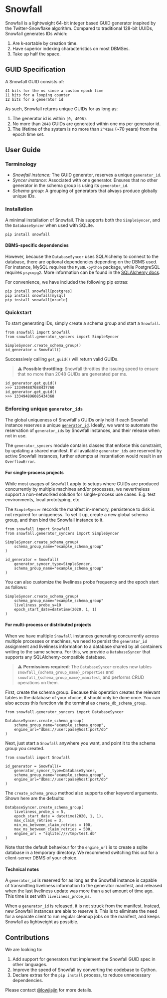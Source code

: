 # Snowfall
Snowfall is a lightweight 64-bit integer based GUID generator inspired by the Twitter-Snowflake algorithm. Compared to traditional 128-bit UUIDs, Snowfall generates IDs which:
1. Are k-sortable by creation time.
2. Have superior indexing characteristics on most DBMSes.
3. Take up half the space.

## GUID Specification
A Snowfall GUID consists of:
```
41 bits for the ms since a custom epoch time
11 bits for a looping counter
12 bits for a generator id
```

As such, Snowfall returns unique GUIDs for as long as:
1. The generator id is within `[0, 4096)`.
2. No more than `2048` GUIDs are generated within one ms per generator id.
3. The lifetime of the system is no more than `2^41ms` (~70 years) from the epoch time set.

## User Guide
### Terminology
- *Snowfall instance:* The GUID generator, reserves a unique `generator_id`.
- *Syncer instance:* Associated with one generator. Ensures that no other generator in the schema group is using its `generator_id`.
- *Schema group:* A grouping of generators that always produce globally unique IDs.

### Installation
A minimal installation of Snowfall. This supports both the `SimpleSyncer`, and the `DatabaseSyncer` when used with SQLite.
```
pip install snowfall
```

#### DBMS-specific dependencies
However, because the `DatabaseSyncer` uses SQLAlchemy to connect to the database, there are optional dependencies depending on the DBMS used. For instance, MySQL requires the `MySQL-python` package, while PostgreSQL requires `psycopg2`. More information can be found in the [SQLAlchemy docs](https://docs.sqlalchemy.org/en/latest/core/engines.html).

For convenience, we have included the following pip extras:
```
pip install snowfall[postgres]
pip install snowfall[mysql]
pip install snowfall[oracle]
```

### Quickstart
To start generating IDs, simply create a schema group and start a `Snowfall`. 
```
from snowfall import Snowfall
from snowfall.generator_syncers import SimpleSyncer

SimpleSyncer.create_schema_group()
id_generator = Snowfall()
```
Successively calling `get_guid()` will return valid GUIDs. 

> :warning: **Possible throttling**: Snowfall throttles the issuing speed to ensure that no more than 2048 GUIDs are generated per ms.

```
id_generator.get_guid()
>>> 133494887688437760
id_generator.get_guid()
>>> 133494896085434368
```

### Enforcing unique `generator_ids`
The global uniqueness of Snowfall's GUIDs only hold if each Snowfall instance reserves a unique [`generator_id`](#guid-specification). Ideally, we want to automate the reservation of `generator_ids` by Snowfall instances, and their release when not in use.

The `generator_syncers` module contains classes that enforce this constraint, by updating a shared manifest. If all available `generator_ids` are reserved by active Snowfall instances, further attempts at instantiation would result in an `OverflowError`.

#### For single-process projects
While most usages of `Snowfall` apply to setups where GUIDs are produced concurrently by multiple machines and/or processes, we nevertheless support a non-networked solution for single-process use cases. E.g. test environments, local prototyping, etc.

The `SimpleSyncer` records the manifest in-memory, persistence to disk is not required for uniqueness. To set it up, create a new global schema group, and then bind the Snowfall instance to it.
```
from snowfall import Snowfall
from snowfall.generator_syncers import SimpleSyncer

SimpleSyncer.create_schema_group(
    schema_group_name="example_schema_group"
)

id_generator = Snowfall(
    generator_syncer_type=SimpleSyncer,
    schema_group_name="example_schema_group"
)
```

You can also customize the liveliness probe frequency and the epoch start as follows:

```
SimpleSyncer.create_schema_group(
    schema_group_name="example_schema_group"
    liveliness_probe_s=10
    epoch_start_date=datetime(2020, 1, 1)
)
```

#### For multi-process or distributed projects
When we have multiple `Snowfall` instances generating concurrently across multiple processes or machines, we need to persist the `generator_id` assignment and liveliness information to a database shared by all containers writing to the same schema. For this, we provide a `DatabaseSyncer` that supports any SQLAlchemy-compatible database.

> :warning: **Permissions required**: The `DatabaseSyncer` creates new tables `snowfall_{schema_group_name}_properties` and `snowfall_{schema_group_name}_manifest`, and performs CRUD operations on them.

First, create the schema group. Because this operation creates the relevant tables in the database of your choice, it should only be done once. You can also access this function via the terminal as `create_db_schema_group`.
```
from snowfall.generator_syncers import DatabaseSyncer

DatabaseSyncer.create_schema_group(
    schema_group_name="example_schema_group",
    engine_url="dbms://user:pass@host:port/db"
)
```

Next, just start a `Snowfall` anywhere you want, and point it to the schema group you created.
```
from snowfall import Snowfall

id_generator = Snowfall(=
    generator_syncer_type=DatabaseSyncer,
    schema_group_name="example_schema_group",
    engine_url="dbms://user:pass@host:port/db"
)
```

The `create_schema_group` method also supports other keyword arguments. Shown here are the defaults:
```
DatabaseSyncer.create_schema_group(
    liveliness_probe_s = 5,
    epoch_start_date = datetime(2020, 1, 1),
    max_claim_retries = 3,
    min_ms_between_claim_retries = 100,
    max_ms_between_claim_retries = 500,
    engine_url = "sqlite:////tmp/test.db"
)
```

Note that the default behaviour for the `engine_url` is to create a sqlite database in a temporary directory. We recommend switching this out for a client-server DBMS of your choice.

#### Technical notes
A `generator_id` is reserved for as long as the Snowfall instance is capable of transmitting liveliness information to the generator manifest, and released when the last liveliness update was more than a set amount of time ago. This time is set with `liveliness_probe_ms`.

When a `generator_id` is released, it is not struck from the manifest. Instead, new Snowfall instances are able to reserve it. This is to eliminate the need for a separate client to run regular cleanup jobs on the manifest, and keeps Snowfall as lightweight as possible.

## Contributions
We are looking to:
1) Add support for generators that implement the Snowfall GUID spec in other languages.
2) Improve the speed of Snowfall by converting the codebase to Cython.
3) Declare extras for the `pip install` process, to reduce unnecessary dependencies.

Please contact [@lowjiajin](https://github.com/lowjiajin) for more details.
